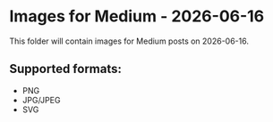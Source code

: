 # Images for Medium - 2026-06-16

This folder will contain images for Medium posts on 2026-06-16.

## Supported formats:
- PNG
- JPG/JPEG
- SVG
